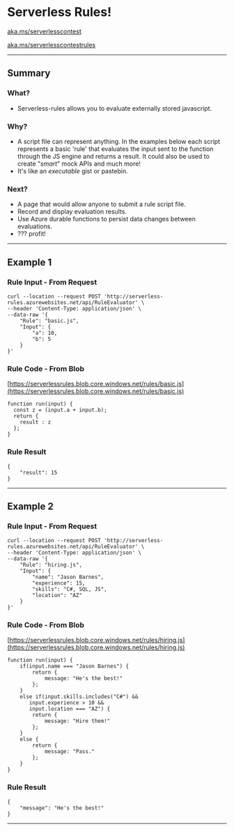 # Serverless Rules!

[aka.ms/serverlesscontest](aka.ms/serverlesscontest)

[aka.ms/serverlesscontestrules](aka.ms/serverlesscontestrules)

---
## Summary

### What?
* Serverless-rules allows you to evaluate externally stored javascript.

### Why?
* A script file can represent anything. In the examples below each script represents a basic 'rule' that evaluates the input sent to the function through the JS engine and returns a result. It could also be used to create "*smart*" mock APIs and much more!
* It's like an *executable* gist or pastebin.

### Next?
* A page that would allow anyone to submit a rule script file.
* Record and display evaluation results.
* Use Azure durable functions to persist data changes between evaluations.
* ??? profit!

---

## Example 1

### Rule Input - From Request
```
curl --location --request POST 'http://serverless-rules.azurewebsites.net/api/RuleEvaluator' \
--header 'Content-Type: application/json' \
--data-raw '{
    "Rule": "basic.js",
    "Input": {
        "a": 10,
        "b": 5
    }
}'
```

### Rule Code - From Blob
[https://serverlessrules.blob.core.windows.net/rules/basic.js](https://serverlessrules.blob.core.windows.net/rules/basic.js)
```
function run(input) {
  const z = (input.a + input.b); 
  return { 
    result : z 
  }; 
}
```

### Rule Result
```
{
    "result": 15
}
```

---

## Example 2

### Rule Input - From Request
```
curl --location --request POST 'http://serverless-rules.azurewebsites.net/api/RuleEvaluator' \
--header 'Content-Type: application/json' \
--data-raw '{
    "Rule": "hiring.js",
    "Input": {
        "name": "Jason Barnes",
        "experience": 15,
        "skills": "C#, SQL, JS",
        "location": "AZ"
    }
}'
```

### Rule Code - From Blob
[https://serverlessrules.blob.core.windows.net/rules/hiring.js](https://serverlessrules.blob.core.windows.net/rules/hiring.js)
```
function run(input) {
	if(input.name === "Jason Barnes") {
		return {
			message: "He's the best!"
		};
	}
	else if(input.skills.includes("C#") &&
	   input.experience > 10 &&
	   input.location === "AZ") {
		return {
			message: "Hire them!"
		};
	}
	else {
		return {
			message: "Pass."
		};
	}
}
```

### Rule Result
```
{
    "message": "He's the best!"
}
```

---
